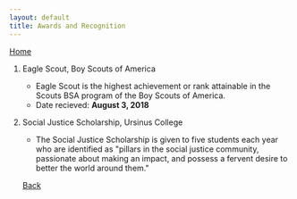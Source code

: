 ```yaml
---
layout: default
title: Awards and Recognition
---
```

[Home](index.md)

1. Eagle Scout, Boy Scouts of America
    - Eagle Scout is the highest achievement or rank attainable in the Scouts BSA program of the Boy Scouts of America.
    - Date recieved: **August 3, 2018**

2. Social Justice Scholarship, Ursinus College
    - The Social Justice Scholarship is given to five students each year who are identified as "pillars in the social justice community, passionate about making an impact, and possess a fervent desire to better the world around them."



    [Back](./)